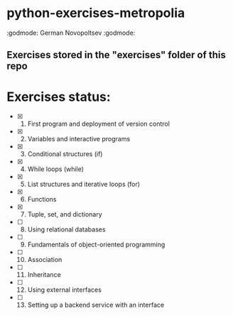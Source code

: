 # python-exercises-metropolia
:godmode: German Novopoltsev :godmode:

## Exercises stored in the "exercises" folder of this repo

# Exercises status:
- [x] 1. First program and deployment of version control
- [x] 2. Variables and interactive programs
- [x] 3. Conditional structures (if)
- [x] 4. While loops (while)
- [x] 5. List structures and iterative loops (for)
- [x] 6. Functions
- [x] 7. Tuple, set, and dictionary
- [ ] 8. Using relational databases
- [ ] 9. Fundamentals of object-oriented programming
- [ ] 10. Association
- [ ] 11. Inheritance
- [ ] 12. Using external interfaces
- [ ] 13. Setting up a backend service with an interface
